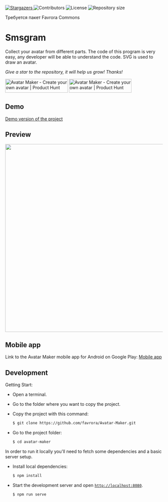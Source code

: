 <p align="left">
    <a href="https://github.com/favrora/Avatar-Maker/stargazers">
      <img alt="Stargazers" src="https://img.shields.io/github/stars/favrora/smsgram?color=blue">
    </a>
    <img alt="Contributors" src="https://img.shields.io/github/contributors/favrora/smsgram?color=blue">
    <img alt="License" src="https://img.shields.io/github/license/favrora/smsgram?color=blue">
    <img alt="Repository size" src="https://img.shields.io/github/repo-size/favrora/smsgram?color=blue">
</p>

Требуется пакет Favrora Commons

# Smsgram

Collect your avatar from different parts. The code of this program is very easy, any developer will be able to understand the code. SVG is used to draw an avatar.

*Give a star to the repository, it will help us grow! Thanks!*

<a href="https://www.producthunt.com/posts/smsgram?utm_source=badge-featured&utm_medium=badge&utm_souce=badge-avatar-maker-2" target="_blank"><img src="https://api.producthunt.com/widgets/embed-image/v1/featured.svg?post_id=288616&theme=dark" alt="Avatar Maker - Create your own avatar | Product Hunt" style="width: 200px; height: 44px;" width="200" height="44" /></a> <a href="https://www.producthunt.com/posts/avatar-maker-2?utm_source=badge-top-post-badge&utm_medium=badge&utm_souce=badge-avatar-maker-2" target="_blank"><img src="https://api.producthunt.com/widgets/embed-image/v1/top-post-badge.svg?post_id=288616&theme=dark&period=daily" alt="Avatar Maker - Create your own avatar | Product Hunt" style="width: 200px; height: 44px;" width="200" height="44" /></a>

## Demo

[Demo version of the project](https://avatarx.netlify.app/)

## Preview

<img src="src/assets/img/preview.gif" width="600px">

## Mobile app

Link to the Avatar Maker mobile app for Android on Google Play: [Mobile app](https://play.google.com/store/apps/details?id=com.favrora.avatar)

## Development

Getting Start:
* Open a terminal. 
* Go to the folder where you want to copy the project. 
* Copy the project with this command:

    ```sh
    $ git clone https://github.com/favrora/Avatar-Maker.git
    ```

* Go to the project folder:

    ```sh
    $ cd avatar-maker
    ```

In order to run it locally you'll need to fetch some dependencies and a basic server setup.

* Install local dependencies:

    ```sh
    $ npm install
    ```

* Start the development server and open [`http://localhost:8080`](http://localhost:8080).

    ```sh
    $ npm run serve
    ```

